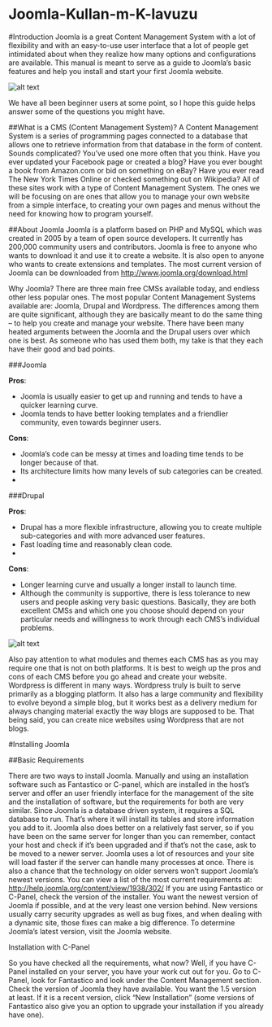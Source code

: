 # Joomla-Kullan-m-K-lavuzu

#Introduction
Joomla is a great Content Management System with a lot of flexibility and with an
easy-to-use user interface that a lot of people get intimidated about when they
realize how many options and configurations are available. This manual is meant to
serve as a guide to Joomla’s basic features and help you install and start your first
Joomla website.

![alt text](http://www.webdoor.com.au/images/joomla.png "Joomla Logo")

We have all been beginner
users at some point, so I
hope this guide helps
answer some of the questions you might have.


##What is a CMS (Content Management System)?
A Content Management System is a series of programming pages connected to a
database that allows one to retrieve information from that database in the form of
content. Sounds complicated? You’ve used one more often that you think.
Have you ever updated your Facebook page or created a blog? Have you ever
bought a book from Amazon.com or bid on something on eBay? Have you ever
read The New York Times Online or checked something out on Wikipedia? All of
these sites work with a type of Content Management System.
The ones we will be focusing on are ones that allow you to manage your own
website from a simple interface, to creating your own pages and menus without the
need for knowing how to program yourself.

##About Joomla
Joomla is a platform based on PHP and MySQL which was created in 2005 by a
team of open source developers. It currently has 200,000 community users and
contributors. Joomla is free to anyone who wants to download it and use it to create
a website. It is also open to anyone who wants to create extensions and templates.
The most current version of Joomla can be downloaded from
http://www.joomla.org/download.html

Why Joomla?
There are three main free CMSs available today, and endless other less popular
ones. The most popular Content Management Systems available are: Joomla,
Drupal and Wordpress.
The differences among them are quite significant, although they are basically
meant to do the same thing – to help you create and manage your website. There
have been many heated arguments between the Joomla and the Drupal users over
which one is best. As someone who has used them both, my take is that they each
have their good and bad points.

###Joomla

**Pros**:

* Joomla is usually easier to get up and running and tends to have a
quicker learning curve.
* Joomla tends to have better looking templates and a friendlier
community, even towards beginner users.

**Cons**:

* Joomla’s code can be messy at times and loading time tends to be
longer because of that.
* Its architecture limits how many levels of sub categories can be created.
* 
###Drupal

**Pros**:

* Drupal has a more flexible infrastructure, allowing you to create multiple
sub-categories and with more advanced user features.
* Fast loading time and reasonably clean code.
* 
**Cons**:

* Longer learning curve and usually a longer install to launch time.
* Although the community is supportive, there is less tolerance to new users
and people asking very basic questions.
Basically, they are both excellent CMSs and which one you choose should depend
on your particular needs and willingness to work through each CMS’s individual
problems.

![alt text](http://i.hizliresim.com/kvyyyW.jpg "Joomla Logo")

Also pay attention to what modules and themes each CMS has as you may require
one that is not on both platforms. It is best to weigh up the pros and cons of each
CMS before you go ahead and create your website.
Wordpress is different in many ways. Wordpress truly is built to serve primarily as a
blogging platform. It also has a large community and flexibility to evolve beyond a
simple blog, but it works best as a delivery medium for always changing material
exactly the way blogs are supposed to be. That being said, you can create nice
websites using Wordpress that are not blogs.

#Installing Joomla

##Basic Requirements

There are two ways to install Joomla. Manually and using an installation software
such as Fantastico or C-panel, which are installed in the host’s server and offer an
user friendly interface for the management of the site and the installation of
software, but the requirements for both are very similar.
Since Joomla is a database driven system, it requires a SQL database to run. That’s
where it will install its tables and store information you add to it. Joomla also does
better on a relatively fast server, so if you have been on the same server for longer
than you can remember, contact your host and check if it’s been upgraded and if
that’s not the case, ask to be moved to a newer server.
Joomla uses a lot of resources and your site will load faster if the server can handle
many processes at once. There is also a chance that the technology on older
servers won’t support Joomla’s newest versions. You can view a list of the most
current requirements at: http://help.joomla.org/content/view/1938/302/
If you are using Fantastico or C-Panel, check the version of the installer. You want
the newest version of Joomla if possible, and at the very least one version behind.
New versions usually carry security upgrades as well as bug fixes, and when dealing
with a dynamic site, those fixes can make a big difference.
To determine Joomla’s latest version, visit the Joomla website.

Installation with C-Panel

So you have checked all the requirements, what now? Well, if you have C-Panel
installed on your server, you have your work cut out for you.
Go to C-Panel, look for Fantastico and look under the Content Management
section. Check the version of Joomla they have available. You want the 1.5 version
at least. If it is a recent version, click “New Installation” (some versions of Fantastico
also give you an option to upgrade your installation if you already have one).
